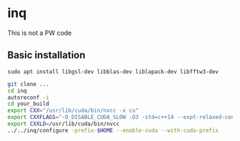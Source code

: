 # inq

This is not a PW code

## Basic installation

```
sudo apt install libgsl-dev libblas-dev liblapack-dev libfftw3-dev
```

```bash
git clone ...
cd inq
autoreconf -i
cd your_build
export CXX="/usr/lib/cuda/bin/nvcc -x cu"
export CXXFLAGS="-D_DISABLE_CUDA_SLOW -O3 -std=c++14 --expt-relaxed-constexpr --compiler-options -std=c++14,-Wall,-Wfatal-errors"
export CXXLD=/usr/lib/cuda/bin/nvcc
../../inq/configure -prefix-$HOME --enable-cuda --with-cuda-prefix
```
